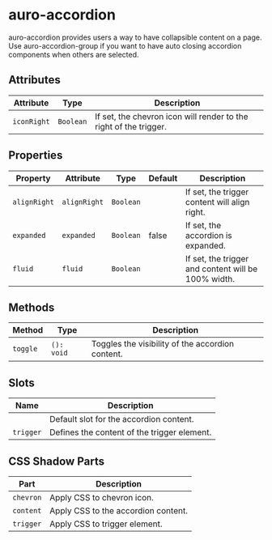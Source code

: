 # auro-accordion

auro-accordion provides users a way to have collapsible content on a page.
Use auro-accordion-group if you want to have auto closing accordion components when others are selected.

## Attributes

| Attribute   | Type      | Description                                      |
|-------------|-----------|--------------------------------------------------|
| `iconRight` | `Boolean` | If set, the chevron icon will render to the right of the trigger. |

## Properties

| Property     | Attribute    | Type      | Default | Description                                      |
|--------------|--------------|-----------|---------|--------------------------------------------------|
| `alignRight` | `alignRight` | `Boolean` |         | If set, the trigger content will align right.    |
| `expanded`   | `expanded`   | `Boolean` | false   | If set, the accordion is expanded.               |
| `fluid`      | `fluid`      | `Boolean` |         | If set, the trigger and content will be 100% width. |

## Methods

| Method   | Type       | Description                                      |
|----------|------------|--------------------------------------------------|
| `toggle` | `(): void` | Toggles the visibility of the accordion content. |

## Slots

| Name      | Description                                 |
|-----------|---------------------------------------------|
|           | Default slot for the accordion content.     |
| `trigger` | Defines the content of the trigger element. |

## CSS Shadow Parts

| Part      | Description                         |
|-----------|-------------------------------------|
| `chevron` | Apply CSS to chevron icon.          |
| `content` | Apply CSS to the accordion content. |
| `trigger` | Apply CSS to trigger element.       |
